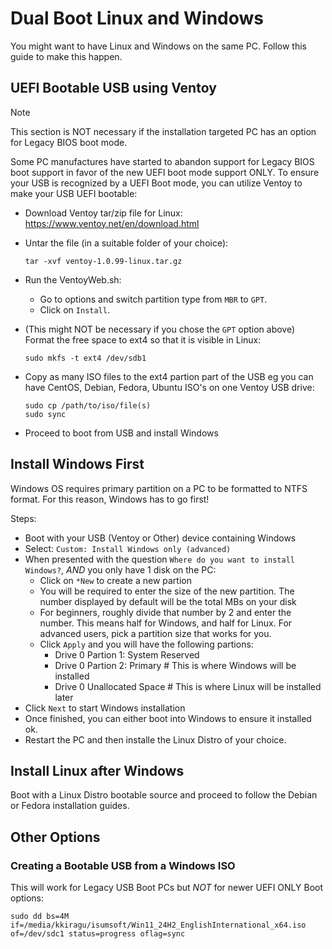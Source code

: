 # Dual Boot Linux and Windows

You might want to have Linux and Windows on the same PC. Follow this guide to make this happen.

## UEFI Bootable USB using Ventoy
> [!NOTE]
> This section is NOT necessary if the installation targeted PC has an option for Legacy BIOS boot mode.

Some PC manufactures have started to abandon support for Legacy BIOS boot support in favor of the new UEFI boot mode support ONLY.
To ensure your USB is recognized by a UEFI Boot mode, you can utilize Ventoy to make your USB UEFI bootable:
- Download Ventoy tar/zip file for Linux: https://www.ventoy.net/en/download.html
- Untar the file (in a suitable folder of your choice):
  ```
  tar -xvf ventoy-1.0.99-linux.tar.gz
  ```
- Run the VentoyWeb.sh:
  - Go to options and switch partition type from `MBR` to `GPT`.
  - Click on `Install`.
  
- (This might NOT be necessary if you chose the `GPT` option above) Format the free space to ext4 so that it is visible in Linux:
  ```
  sudo mkfs -t ext4 /dev/sdb1
  ```
- Copy as many ISO files to the ext4 partion part of the USB eg you can have CentOS, Debian, Fedora, Ubuntu ISO's on one Ventoy USB drive:
  ```
  sudo cp /path/to/iso/file(s)
  sudo sync
  ```
- Proceed to boot from USB and install Windows

## Install Windows First
Windows OS requires primary partition on a PC to be formatted to NTFS format. For this reason, Windows has to go first!

Steps:
- Boot with your USB (Ventoy or Other) device containing Windows
- Select: `Custom: Install Windows only (advanced)`
- When presented with the question `Where do you want to install Windows?`, *AND* you only have 1 disk on the PC:
  - Click on `*New` to create a new partion
  - You will be required to enter the size of the new partition. The number displayed by default will be the total MBs on your disk
  - For beginners, roughly divide that number by 2 and enter the number. This means half for Windows, and half for Linux. For advanced users, pick a partition size that works for you.
  - Click `Apply` and you will have the following partions:
    - Drive 0 Partion 1: System Reserved
    - Drive 0 Partion 2: Primary # This is where Windows will be installed
    - Drive 0 Unallocated Space # This is where Linux will be installed later
- Click `Next` to start Windows installation
- Once finished, you can either boot into Windows to ensure it installed ok.
- Restart the PC and then installe the Linux Distro of your choice.

## Install Linux after Windows
Boot with a Linux Distro bootable source and proceed to follow the Debian or Fedora installation guides.
  
## Other Options
### Creating a Bootable USB from a Windows ISO
This will work for Legacy USB Boot PCs but *NOT* for newer UEFI ONLY Boot options:
```
sudo dd bs=4M if=/media/kkiragu/isumsoft/Win11_24H2_EnglishInternational_x64.iso of=/dev/sdc1 status=progress oflag=sync
```

